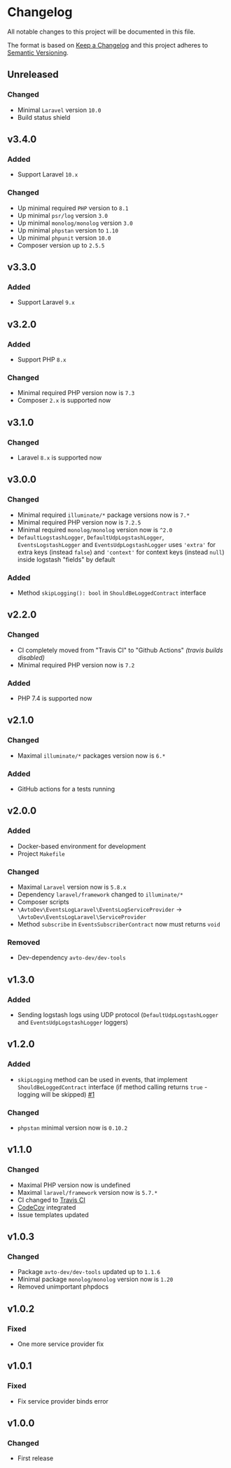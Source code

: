 # Changelog

All notable changes to this project will be documented in this file.

The format is based on [Keep a Changelog][keepachangelog] and this project adheres to [Semantic Versioning][semver].

## Unreleased

### Changed

- Minimal `Laravel` version `10.0`
- Build status shield

## v3.4.0

### Added

- Support Laravel `10.x`

### Changed

- Up minimal required `PHP` version to `8.1`
- Up minimal `psr/log` version `3.0`
- Up minimal `monolog/monolog` version `3.0`
- Up minimal `phpstan` version to `1.10`
- Up minimal `phpunit` version `10.0`
- Composer version up to `2.5.5`

## v3.3.0

### Added

- Support Laravel `9.x`

## v3.2.0

### Added

- Support PHP `8.x`

### Changed

- Minimal required PHP version now is `7.3`
- Composer `2.x` is supported now

## v3.1.0

### Changed

- Laravel `8.x` is supported now

## v3.0.0

### Changed

- Minimal required `illuminate/*` package versions now is `7.*`
- Minimal required PHP version now is `7.2.5`
- Minimal required `monolog/monolog` version now is `^2.0`
- `DefaultLogstashLogger`, `DefaultUdpLogstashLogger`, `EventsLogstashLogger` and `EventsUdpLogstashLogger` uses `'extra'` for extra keys (instead `false`) and `'context'` for context keys (instead `null`) inside logstash "fields" by default

### Added

- Method `skipLogging(): bool` in `ShouldBeLoggedContract` interface

## v2.2.0

### Changed

- CI completely moved from "Travis CI" to "Github Actions" _(travis builds disabled)_
- Minimal required PHP version now is `7.2`

### Added

- PHP 7.4 is supported now

## v2.1.0

### Changed

- Maximal `illuminate/*` packages version now is `6.*`

### Added

- GitHub actions for a tests running

## v2.0.0

### Added

- Docker-based environment for development
- Project `Makefile`

### Changed

- Maximal `Laravel` version now is `5.8.x`
- Dependency `laravel/framework` changed to `illuminate/*`
- Composer scripts
- `\AvtoDev\EventsLogLaravel\EventsLogServiceProvider` &rarr; `\AvtoDev\EventsLogLaravel\ServiceProvider`
- Method `subscribe` in `EventsSubscriberContract` now must returns `void`

### Removed

- Dev-dependency `avto-dev/dev-tools`

## v1.3.0

### Added

- Sending logstash logs using UDP protocol (`DefaultUdpLogstashLogger` and `EventsUdpLogstashLogger` loggers)

## v1.2.0

### Added

- `skipLogging` method can be used in events, that implement `ShouldBeLoggedContract` interface (if method calling returns `true` - logging will be skipped) [#1]

[#1]:https://github.com/avto-dev/events-log-laravel/issues/1

### Changed

- `phpstan` minimal version now is `0.10.2`

## v1.1.0

### Changed

- Maximal PHP version now is undefined
- Maximal `laravel/framework` version now is `5.7.*`
- CI changed to [Travis CI][travis]
- [CodeCov][codecov] integrated
- Issue templates updated

[travis]:https://travis-ci.org/
[codecov]:https://codecov.io/

## v1.0.3

### Changed

- Package `avto-dev/dev-tools` updated up to `1.1.6`
- Minimal package `monolog/monolog` version now is `1.20`
- Removed unimportant phpdocs

## v1.0.2

### Fixed

- One more service provider fix

## v1.0.1

### Fixed

- Fix service provider binds error

## v1.0.0

### Changed

- First release

[keepachangelog]:https://keepachangelog.com/en/1.0.0/
[semver]:https://semver.org/spec/v2.0.0.html
